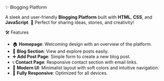✨ Blogging Platform

A sleek and user-friendly **Blogging Platform** built with **HTML**, **CSS**, and **JavaScript**. 📝 Perfect for sharing ideas, stories, and creativity!  

🛠️ Features
- 🏠 **Homepage**: Welcoming design with an overview of the platform.  
- 📝 **Blog Section**: View and explore posts easily.  
- ➕ **Add Post Page**: Simple form to create a new blog post.  
- 📞 **Contact Page**: Responsive contact section with email links.  
- 🎨 **Modern UI**: Minimalist layout with soft colors and intuitive navigation.  
- 📱 **Fully Responsive**: Optimized for all devices.  
